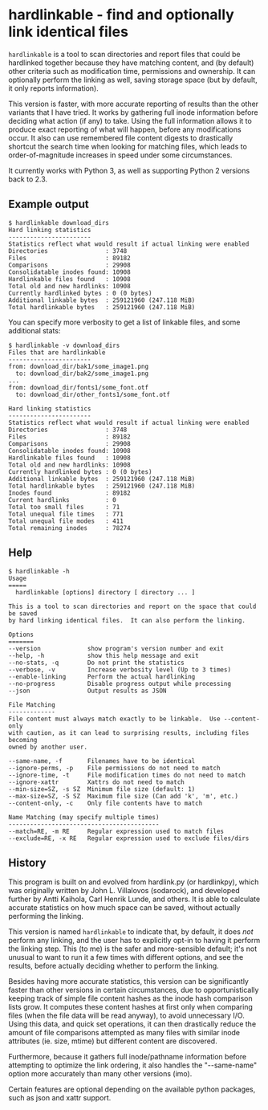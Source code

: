 # hardlinkable - find and optionally link identical files

`hardlinkable` is a tool to scan directories and report files that could be
hardlinked together because they have matching content, and (by default) other
criteria such as modification time, permissions and ownership.  It can
optionally perform the linking as well, saving storage space (but by default,
it only reports information).

This version is faster, with more accurate reporting of results than the other
variants that I have tried.  It works by gathering full inode information
before deciding what action (if any) to take.  Using the full information
allows it to produce exact reporting of what will happen, before any
modifications occur.  It also can use remembered file content digests to
drastically shortcut the search time when looking for matching files, which
leads to order-of-magnitude increases in speed under some circumstances.

It currently works with Python 3, as well as supporting Python 2 versions back
to 2.3.

## Example output
```
$ hardlinkable download_dirs
Hard linking statistics
-----------------------
Statistics reflect what would result if actual linking were enabled
Directories                : 3748
Files                      : 89182
Comparisons                : 29908
Consolidatable inodes found: 10908
Hardlinkable files found   : 10908
Total old and new hardlinks: 10908
Currently hardlinked bytes : 0 (0 bytes)
Additional linkable bytes  : 259121960 (247.118 MiB)
Total hardlinkable bytes   : 259121960 (247.118 MiB)
```

You can specify more verbosity to get a list of linkable files, and some additional stats:
```
$ hardlinkable -v download_dirs
Files that are hardlinkable
-----------------------
from: download_dir/bak1/some_image1.png
  to: download_dir/bak2/some_image1.png
...
from: download_dir/fonts1/some_font.otf
  to: download_dir/other_fonts1/some_font.otf

Hard linking statistics
-----------------------
Statistics reflect what would result if actual linking were enabled
Directories                : 3748
Files                      : 89182
Comparisons                : 29908
Consolidatable inodes found: 10908
Hardlinkable files found   : 10908
Total old and new hardlinks: 10908
Currently hardlinked bytes : 0 (0 bytes)
Additional linkable bytes  : 259121960 (247.118 MiB)
Total hardlinkable bytes   : 259121960 (247.118 MiB)
Inodes found               : 89182
Current hardlinks          : 0
Total too small files      : 71
Total unequal file times   : 771
Total unequal file modes   : 411
Total remaining inodes     : 78274
```

## Help
```
$ hardlinkable -h
Usage
=====
  hardlinkable [options] directory [ directory ... ]

This is a tool to scan directories and report on the space that could be saved
by hard linking identical files.  It can also perform the linking.

Options
=======
--version             show program's version number and exit
--help, -h            show this help message and exit
--no-stats, -q        Do not print the statistics
--verbose, -v         Increase verbosity level (Up to 3 times)
--enable-linking      Perform the actual hardlinking
--no-progress         Disable progress output while processing
--json                Output results as JSON

File Matching
-------------
File content must always match exactly to be linkable.  Use --content-only
with caution, as it can lead to surprising results, including files becoming
owned by another user.

--same-name, -f       Filenames have to be identical
--ignore-perms, -p    File permissions do not need to match
--ignore-time, -t     File modification times do not need to match
--ignore-xattr        Xattrs do not need to match
--min-size=SZ, -s SZ  Minimum file size (default: 1)
--max-size=SZ, -S SZ  Maximum file size (Can add 'k', 'm', etc.)
--content-only, -c    Only file contents have to match

Name Matching (may specify multiple times)
------------------------------------------
--match=RE, -m RE     Regular expression used to match files
--exclude=RE, -x RE   Regular expression used to exclude files/dirs
```

## History

This program is built on and evolved from hardlink.py (or hardlinkpy), which
was originally written by John L. Villalovos (sodarock), and developed further
by Antti Kaihola, Carl Henrik Lunde, and others.  It is able to calculate
accurate statistics on how much space can be saved, without actually performing
the linking.

This version is named ```hardlinkable``` to indicate that, by default, it does
*not* perform any linking, and the user has to explicitly opt-in to having it
perform the linking step.  This (to me) is the safer and more-sensible default;
it's not unusual to want to run it a few times with different options, and see
the results, before actually deciding whether to perform the linking.

Besides having more accurate statistics, this version can be significantly
faster than other versions in certain circumstances, due to opportunistically
keeping track of simple file content hashes as the inode hash comparison lists
grow.  It computes these content hashes at first only when comparing files
(when the file data will be read anyway), to avoid unnecessary I/O.  Using this
data, and quick set operations, it can then drastically reduce the amount of
file comparisons attempted as many files with similar inode attributes (ie.
size, mtime) but different content are discovered.

Furthermore, because it gathers full inode/pathname information before
attempting to optimize the link ordering, it also handles the "--same-name"
option more accurately than many other versions (imo).

Certain features are optional depending on the available python packages, such
as json and xattr support.
